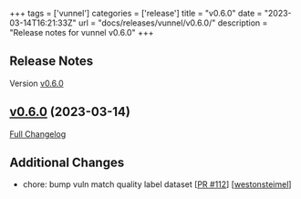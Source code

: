 +++
tags = ['vunnel']
categories = ['release']
title = "v0.6.0"
date = "2023-03-14T16:21:33Z"
url = "docs/releases/vunnel/v0.6.0/"
description = "Release notes for vunnel v0.6.0"
+++

## Release Notes

Version [v0.6.0](https://github.com/anchore/vunnel/releases/tag/v0.6.0)

## [v0.6.0](https://github.com/anchore/vunnel/tree/v0.6.0) (2023-03-14)

[Full Changelog](https://github.com/anchore/vunnel/compare/v0.5.0...v0.6.0)

## Additional Changes

- chore: bump vuln match quality label dataset [[PR #112](https://github.com/anchore/vunnel/pull/112)] [[westonsteimel](https://github.com/westonsteimel)]
